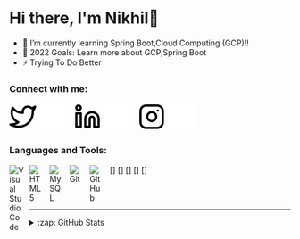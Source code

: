# Hi there, I'm Nikhil👋 

- 🌱 I’m currently learning Spring Boot,Cloud Computing (GCP)!!
- 🥅 2022 Goals: Learn more about GCP,Spring Boot
- ⚡ Trying To Do Better

### Connect with me:

[![website](./img/twitter-light.svg)](https://twitter.com/Nikhil_M2000#gh-light-mode-only)
[![website](./img/twitter-dark.svg)](https://twitter.com/Nikhil_M2000#gh-dark-mode-only)
&nbsp;&nbsp;
[![website](./img/linkedin-light.svg)](https://www.linkedin.com/in/nikhil-m-07ba321ba#gh-light-mode-only)
[![website](./img/linkedin-dark.svg)](https://www.linkedin.com/in/nikhil-m-07ba321ba#gh-dark-mode-only)
&nbsp;&nbsp;
[![website](./img/instagram-light.svg)](https://instagram.com/ig__nikhilm#gh-light-mode-only)
[![website](./img/instagram-dark.svg)](https://https://instagram.com/ig__nikhilm#gh-dark-mode-only)

### Languages and Tools:

[<img align="left" alt="Visual Studio Code" width="26px" src="https://cdn.jsdelivr.net/gh/devicons/devicon/icons/vscode/vscode-original.svg" style="padding-right:10px;" />]
[<img align="left" alt="HTML5" width="26px" src="https://cdn.jsdelivr.net/gh/devicons/devicon/icons/html5/html5-original.svg" style="padding-right:10px;" />]
[<img align="left" alt="MySQL" width="26px" src="https://cdn.jsdelivr.net/gh/devicons/devicon/icons/mysql/mysql-original.svg" style="padding-right:10px;" />]
[<img align="left" alt="Git" width="26px" src="https://cdn.jsdelivr.net/gh/devicons/devicon/icons/git/git-original.svg" style="padding-right:10px;" />]
[<img align="left" alt="GitHub" width="26px" src="https://user-images.githubusercontent.com/3369400/139447912-e0f43f33-6d9f-45f8-be46-2df5bbc91289.png" style="padding-right:10px;" />]

<br />
<br />

---

<details>
  <summary>:zap: GitHub Stats</summary>

  <img align="left" alt="Nikhil M's GitHub Stats" src="https://github-readme-stats.vercel.app/api?username=Nikhilm2000&show_icons=true&hide_border=false&title_color=ff652f&icon_color=FFE400&bg_color=09131B&text_color=ffffff&border_color=0c1a25" />

</details>

